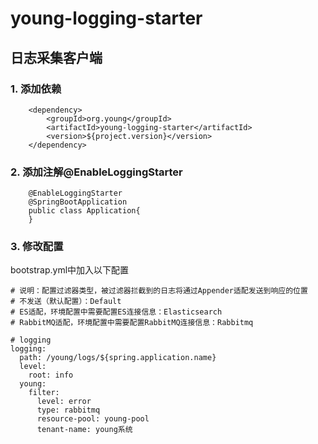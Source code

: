 # young-logging-starter
## 日志采集客户端
### 1. 添加依赖
```
	<dependency>
		<groupId>org.young</groupId>
		<artifactId>young-logging-starter</artifactId>
		<version>${project.version}</version>
	</dependency>
```
### 2. 添加注解@EnableLoggingStarter
```
	@EnableLoggingStarter
	@SpringBootApplication
	public class Application{
	}

```
### 3. 修改配置
bootstrap.yml中加入以下配置

```
# 说明：配置过滤器类型，被过滤器拦截到的日志将通过Appender适配发送到响应的位置
# 不发送（默认配置）：Default
# ES适配，环境配置中需要配置ES连接信息：Elasticsearch
# RabbitMQ适配，环境配置中需要配置RabbitMQ连接信息：Rabbitmq

# logging
logging:
  path: /young/logs/${spring.application.name}
  level:
    root: info
  young:
    filter:
      level: error
      type: rabbitmq
      resource-pool: young-pool
      tenant-name: young系统
```